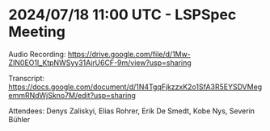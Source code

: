 # 2024/07/18 11:00 UTC - LSPSpec Meeting

Audio Recording: https://drive.google.com/file/d/1Mw-ZIN0EO1l_KtpNWSyy31AjrU6CF-9m/view?usp=sharing

Transcript: https://docs.google.com/document/d/1N4TgqFjkzzxK2o1SfA3R5EYSDVMegemmRNdWjSkno7M/edit?usp=sharing

Attendees: Denys Zaliskyi, Elias Rohrer, Erik De Smedt, Kobe Nys, Severin Bühler
